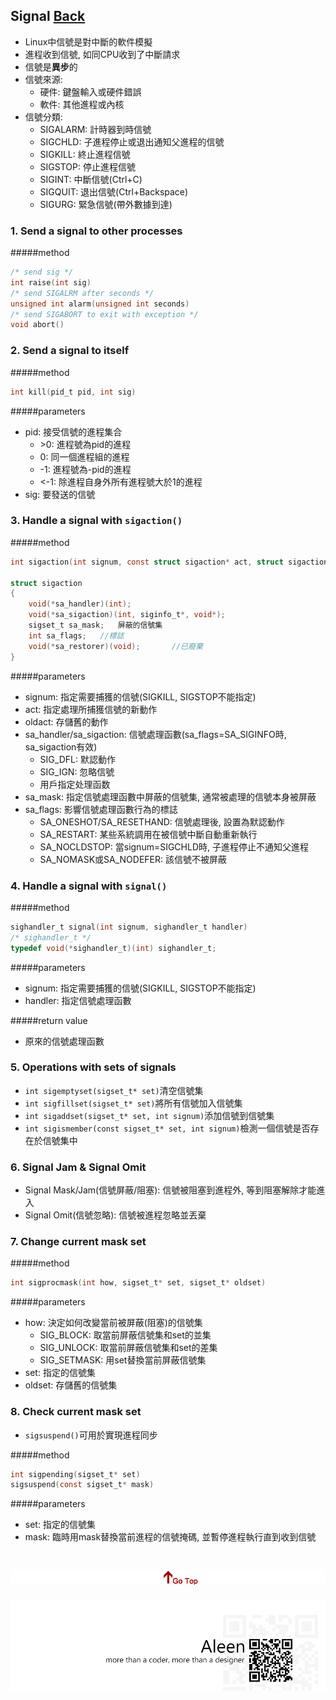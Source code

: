 ## Signal [Back](./../pt.md)
- Linux中信號是對中斷的軟件模擬
- 進程收到信號, 如同CPU收到了中斷請求
- 信號是**異步**的
- 信號來源:
	- 硬件: 鍵盤輸入或硬件錯誤
	- 軟件: 其他進程或內核
- 信號分類:
	- SIGALARM: 計時器到時信號
	- SIGCHLD: 子進程停止或退出通知父進程的信號
	- SIGKILL: 終止進程信號
	- SIGSTOP: 停止進程信號
	- SIGINT: 中斷信號(Ctrl+C)
	- SIGQUIT: 退出信號(Ctrl+Backspace)
	- SIGURG: 緊急信號(帶外數據到達)

### 1. Send a signal to other processes
#####method
```c
/* send sig */
int raise(int sig)
/* send SIGALRM after seconds */
unsigned int alarm(unsigned int seconds)
/* send SIGABORT to exit with exception */
void abort()
```


### 2. Send a signal to itself
#####method
```c
int kill(pid_t pid, int sig)
```

#####parameters
- pid: 接受信號的進程集合
	- \>0: 進程號為pid的進程
	- 0: 同一個進程組的進程
	- -1: 進程號為-pid的進程
	- <-1: 除進程自身外所有進程號大於1的進程
- sig: 要發送的信號

### 3. Handle a signal with ```sigaction()```
#####method
```c
int sigaction(int signum, const struct sigaction* act, struct sigaction* oldact)

struct sigaction
{
	void(*sa_handler)(int);
	void(*sa_sigaction)(int, siginfo_t*, void*);
	sigset_t sa_mask;	屏蔽的信號集
	int sa_flags;	//標誌
	void(*sa_restorer)(void);		//已廢棄
}
```

#####parameters
- signum: 指定需要捕獲的信號(SIGKILL, SIGSTOP不能指定)
- act: 指定處理所捕獲信號的新動作
- oldact: 存儲舊的動作
- sa_handler/sa_sigaction: 信號處理函數(sa_flags=SA_SIGINFO時, sa_sigaction有效)
	- SIG_DFL: 默認動作
	- SIG_IGN: 忽略信號
	- 用戶指定处理函数
- sa_mask: 指定信號處理函數中屏蔽的信號集, 通常被處理的信號本身被屏蔽
- sa_flags: 影響信號處理函數行為的標誌
	- SA_ONESHOT/SA_RESETHAND: 信號處理後, 設置為默認動作
	- SA_RESTART: 某些系統調用在被信號中斷自動重新執行
	- SA_NOCLDSTOP: 當signum=SIGCHLD時, 子進程停止不通知父進程
	- SA_NOMASK或SA_NODEFER: 該信號不被屏蔽

### 4. Handle a signal with ```signal()```
#####method
```c
sighandler_t signal(int signum, sighandler_t handler)
/* sighandler_t */
typedef void(*sighandler_t)(int) sighandler_t;
```

#####parameters
- signum: 指定需要捕獲的信號(SIGKILL, SIGSTOP不能指定)
- handler: 指定信號處理函數

#####return value
- 原來的信號處理函數

### 5. Operations with sets of signals
- ```int sigemptyset(sigset_t* set)```清空信號集
- ```int sigfillset(sigset_t* set)```將所有信號加入信號集
- ```int sigaddset(sigset_t* set, int signum)```添加信號到信號集
- ```int sigismember(const sigset_t* set, int signum)```檢測一個信號是否存在於信號集中

### 6. Signal Jam & Signal Omit
- Signal Mask/Jam(信號屏蔽/阻塞): 信號被阻塞到進程外, 等到阻塞解除才能進入
- Signal Omit(信號忽略): 信號被進程忽略並丟棄

### 7. Change current mask set

#####method
```c
int sigprocmask(int how, sigset_t* set, sigset_t* oldset)
```

#####parameters
- how: 決定如何改變當前被屏蔽(阻塞)的信號集
	- SIG_BLOCK: 取當前屏蔽信號集和set的並集
	- SIG_UNLOCK: 取當前屏蔽信號集和set的差集
	- SIG_SETMASK: 用set替換當前屏蔽信號集
- set: 指定的信號集
- oldset: 存儲舊的信號集

### 8. Check current mask set

- ```sigsuspend()```可用於實現進程同步

#####method
```c
int sigpending(sigset_t* set)
sigsuspend(const sigset_t* mask)
```

#####parameters
- set: 指定的信號集
- mask: 臨時用mask替換當前進程的信號掩碼, 並暫停進程執行直到收到信號


<a href="#" style="left:200px;"><img src="./../../../pic/gotop.png"></a>
=====
<a href="http://aleen42.github.io/" target="_blank" ><img src="./../../../pic/tail.gif"></a>
